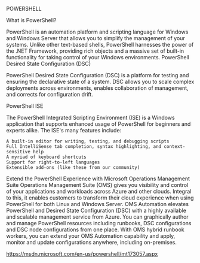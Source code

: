 POWERSHELL 


What is PowerShell?

PowerShell is an automation platform and scripting language for Windows and Windows Server that allows you to simplify the management of your systems. Unlike other text-based shells, PowerShell harnesses the power of the .NET Framework, providing rich objects and a massive set of built-in functionality for taking control of your Windows environments. 
PowerShell Desired State Configuration (DSC)

PowerShell Desired State Configuration (DSC) is a platform for testing and ensuring the declarative state of a system. DSC allows you to scale complex deployments across environments, enables collaboration of management, and corrects for configuration drift. 


PowerShell ISE

The PowerShell Integrated Scripting Environment (ISE) is a Windows application that supports enhanced usage of PowerShell for beginners and experts alike. The ISE's many features include:

    A built-in editor for writing, testing, and debugging scripts 
    Full IntelliSense tab completion, syntax highlighting, and context-sensitive help
    A myriad of keyboard shortcuts
    Support for right-to-left languages
    Extensible add-ons (like these from our community)


Extend the PowerShell Experience with Microsoft Operations Management Suite
Operations Management Suite (OMS) gives you visibility and control of your applications and workloads across Azure and other clouds. Integral to this, it enables customers to transform their cloud experience when using PowerShell for both Linux and Windows Server. OMS Automation elevates PowerShell and Desired State Configuration (DSC) with a highly available and scalable management service from Azure. You can graphically author and manage PowerShell resources including runbooks, DSC configurations and DSC node configurations from one place. With OMS hybrid runbook workers, you can extend your OMS Automation capability and apply, monitor and update configurations anywhere, including on-premises.

https://msdn.microsoft.com/en-us/powershell/mt173057.aspx